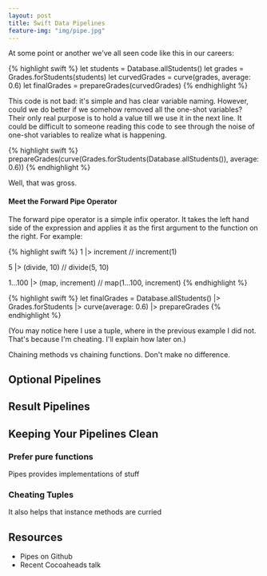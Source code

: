 ```yaml
---
layout: post
title: Swift Data Pipelines
feature-img: "img/pipe.jpg"
---
```


At some point or another we've all seen code like this in our careers:

{% highlight swift %}
let students = Database.allStudents()
let grades = Grades.forStudents(students)
let curvedGrades = curve(grades, average: 0.6)
let finalGrades = prepareGrades(curvedGrades)
{% endhighlight %}

This code is not bad: it's simple and has clear variable naming.
However, could we do better if we somehow removed all the one-shot variables?
Their only real purpose is to hold a value till we use it in the next line. It  could be
difficult to someone reading this code to see through the noise of one-shot variables to
realize what is happening.

{% highlight swift %}
prepareGrades(curve(Grades.forStudents(Database.allStudents()), average: 0.6))
{% endhighlight %}

Well, that was gross.

#### Meet the Forward Pipe Operator

The forward pipe operator is a simple infix operator. It takes the left hand side
of the expression and applies it as the first argument to the function on the right.
For example:

{% highlight swift %}
1 |> increment    // increment(1)

5 |> (divide, 10) // divide(5, 10)

1...100 |> (map, increment) // map(1...100, increment)
{% endhighlight %}

{% highlight swift %}
let finalGrades = Database.allStudents()
                  |> Grades.forStudents
                  |> curve(average: 0.6)
                  |> prepareGrades
{% endhighlight %}

(You may notice here I use a tuple, where in the previous example I did not.
That's because I'm cheating. I'll explain how later on.)

Chaining methods vs chaining functions. Don't make no difference.

## Optional Pipelines

## Result Pipelines

## Keeping Your Pipelines Clean

### Prefer pure functions
Pipes provides implementations of stuff

### Cheating Tuples
It also helps that instance methods are curried


## Resources
* Pipes on Github
* Recent Cocoaheads talk
